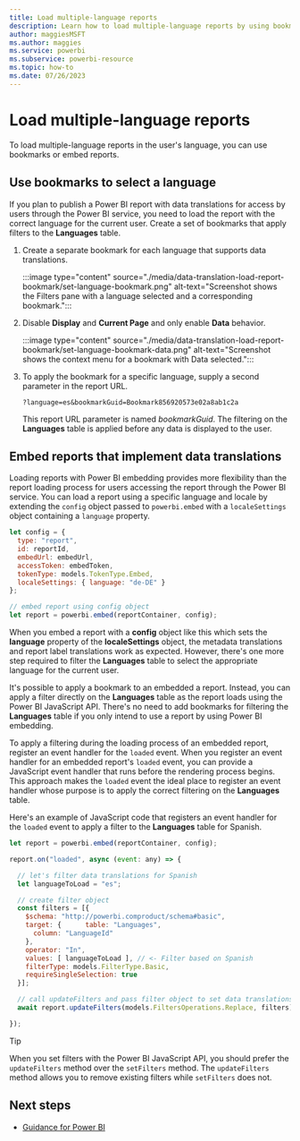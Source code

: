 ```yaml
---
title: Load multiple-language reports
description: Learn how to load multiple-language reports by using bookmarks or embedding reports that implement data translations in Power BI.
author: maggiesMSFT   
ms.author: maggies
ms.service: powerbi
ms.subservice: powerbi-resource
ms.topic: how-to
ms.date: 07/26/2023
---
```

# Load multiple-language reports

To load multiple-language reports in the user's language, you can use bookmarks or embed reports.

## Use bookmarks to select a language

If you plan to publish a Power BI report with data translations for access by users through the Power BI service, you need to load the report with the correct language for the current user. Create a set of bookmarks that apply filters to the **Languages** table.

1. Create a separate bookmark for each language that supports data translations.

   :::image type="content" source="./media/data-translation-load-report-bookmark/set-language-bookmark.png" alt-text="Screenshot shows the Filters pane with a language selected and a corresponding bookmark.":::

1. Disable **Display** and **Current Page** and only enable **Data** behavior.

   :::image type="content" source="./media/data-translation-load-report-bookmark/set-language-bookmark-data.png" alt-text="Screenshot shows the context menu for a bookmark with Data selected.":::

1. To apply the bookmark for a specific language, supply a second parameter in the report URL.

   ```http
   ?language=es&bookmarkGuid=Bookmark856920573e02a8ab1c2a
   ```

   This report URL parameter is named *bookmarkGuid*. The filtering on the **Languages** table is applied before any data is displayed to the user.

## Embed reports that implement data translations

Loading reports with Power BI embedding provides more flexibility than the report loading process for users accessing the report through the Power BI service. You can load a report using a specific language and locale by extending the `config` object passed to `powerbi.embed` with a `localeSettings` object containing a `language` property.

```javascript
let config = {
  type: "report",
  id: reportId,
  embedUrl: embedUrl,
  accessToken: embedToken,
  tokenType: models.TokenType.Embed,
  localeSettings: { language: "de-DE" }
};

// embed report using config object
let report = powerbi.embed(reportContainer, config);
```

When you embed a report with a **config** object like this which sets the **language** property of the **localeSettings** object, the metadata translations and report label translations work as expected. However, there's one more step required to filter the **Languages** table to select the appropriate language for the current user.

It's possible to apply a bookmark to an embedded a report. Instead, you can apply a filter directly on the **Languages** table as the report loads using the Power BI JavaScript API. There's no need to add bookmarks for filtering the **Languages** table if you only intend to use a report by using Power BI embedding.

To apply a filtering during the loading process of an embedded report, register an event handler for the `loaded` event. When you register an event handler for an embedded report's `loaded` event, you can provide a JavaScript event handler that runs before the rendering process begins. This approach makes the `loaded` event the ideal place to register an event handler whose purpose is to apply the correct filtering on the **Languages** table. 

Here's an example of JavaScript code that registers an event handler for the `loaded` event to apply a filter to the **Languages** table for Spanish.

``` javascript
let report = powerbi.embed(reportContainer, config);

report.on("loaded", async (event: any) => {

  // let's filter data translations for Spanish
  let languageToLoad = "es";

  // create filter object
  const filters = [{
    $schema: "http://powerbi.comproduct/schema#basic",
    target: {      table: "Languages", 
      column: "LanguageId"
    },
    operator: "In",  
    values: [ languageToLoad ], // <- Filter based on Spanish
    filterType: models.FilterType.Basic,
    requireSingleSelection: true
  }];

  // call updateFilters and pass filter object to set data translations to Spanish
  await report.updateFilters(models.FiltersOperations.Replace, filters);

});
```

> [!TIP]
> When you set filters with the Power BI JavaScript API, you should prefer the `updateFilters` method over the `setFilters` method. The `updateFilters` method allows you to remove existing filters while `setFilters` does not.

## Next steps

- [Guidance for Power BI](overview.md)
